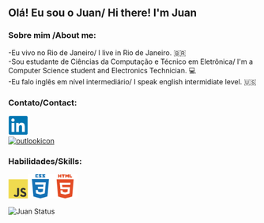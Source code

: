 ## Olá! Eu sou o Juan/ Hi there! I'm Juan


### Sobre mim /About me:
-Eu vivo no Rio de Janeiro/ I live in Rio de Janeiro. :brazil:<br>
-Sou estudante de Ciências da Computação e Técnico em Eletrônica/ I'm a Computer Science student and Electronics Technician. :computer:<br>
-Eu falo inglês em nível intermediário/ I speak english intermidiate level. :us:

### Contato/Contact:
<a href="https://www.linkedin.com/in/juandefranca/">

<img src="https://raw.githubusercontent.com/devicons/devicon/master/icons/linkedin/linkedin-original.svg" alt="linkedin perfil" width="40" height="40">

</a>

<div>
<a href="mailto:juan.defranca@hotmail.com">
   
<img src="https://image.flaticon.com/icons/png/512/906/906312.png" alt="outlookicon" width="45" height="45">
   
   
   </a>
  </div>

### Habilidades/Skills:

<img src="https://raw.githubusercontent.com/devicons/devicon/master/icons/javascript/javascript-original.svg" alt="javascripticone" width="40" height="40"><img src="https://raw.githubusercontent.com/devicons/devicon/master/icons/css3/css3-plain-wordmark.svg" alt="cssincone" width="50" height="50"><img src="https://raw.githubusercontent.com/devicons/devicon/master/icons/html5/html5-plain-wordmark.svg" alt="htmlicone" width="50" height="50">


![Juan Status](https://github-readme-stats.vercel.app/api?username=juanfigueiredo&show_icons=true)
